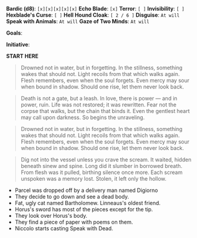**Bardic (d8)**: `[x][x][x][x][x]`
**Echo Blade**: `[x]`
**Terror**: `[ ]`
**Invisibility**: `[ ]`
**Hexblade's Curse**: `[ ]`
**Hell Hound Cloak**: `[ 2 / 6 ]`
**Disguise**: `At will`
**Speak with Animals**: `At will`
**Gaze of Two Minds**: `At will`

**Goals**:

**Initiative**:

**START HERE**
> Drowned not in water, but in forgetting.
> In the stillness, something wakes that should not.
> Light recoils from that which walks again.
> Flesh remembers, even when the soul forgets.
> Even mercy may sour when bound in shadow.
> Should one rise, let them never look back.

> Death is not a gate, but a leash. 
> In love, there is power — and in power, ruin. 
> Life was not restored; it was rewritten. 
> Fear not the corpse that walks, but the chain that binds it. 
> Even the gentlest heart may call upon darkness. 
> So begins the unraveling.

> Drowned not in water, but in forgetting.
> In the stillness, something wakes that should not.
> Light recoils from that which walks again.
> Flesh remembers, even when the soul forgets.
> Even mercy may sour when bound in shadow.
> Should one rise, let them never look back.

> Dig not into the vessel unless you crave the scream. 
> It waited, hidden beneath sinew and spine. 
> Long did it slumber in borrowed breath. 
> From flesh was it pulled, birthing silence once more. 
> Each scream unspoken was a memory lost. 
> Stolen, it left only the hollow.

- Parcel was dropped off by a delivery man named Digiorno
- They decide to go down and see a dead body.
- Fat, ugly cat named Bartholomew. Linneaus's oldest friend.
- Horus's sword has most of the pieces except for the tip.
- They look over Horus's body.
- They find a piece of paper with poems on them.
- Niccolo starts casting Speak with Dead.